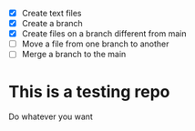 - [x] Create text files
- [x]	Create a branch
- [x]	Create files on a branch different from main
- [ ]	Move a file from one branch to another
- [ ]	Merge a branch to the main

# This is a testing repo

Do whatever you want


